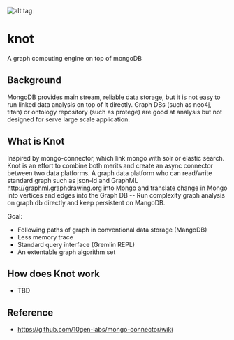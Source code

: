 ![alt tag](http://s401765523.onlinehome.us/res/img/knot.png)

knot
====

A graph computing engine on top of mongoDB

Background
----------
MongoDB provides main stream, reliable data storage, but it is not easy to run linked data analysis on top of it directly. Graph DBs (such as neo4j, titan) or ontology repository (such as protege) are good at analysis but not designed for serve large scale application. 

What is Knot
------------

Inspired by mongo-connector, which link mongo with solr or elastic search. Knot is an effort to combine both merits and create an async connector between two data platforms. 
A graph data platform who can read/write standard graph such as json-ld and GraphML http://graphml.graphdrawing.org into Mongo and translate change in Mongo into vertices and edges into the Graph DB -- Run complexity graph analysis on graph db directly and keep persistent on MangoDB.


Goal:
  * Following paths of graph in conventional data storage (MangoDB)
  * Less memory trace
  * Standard query interface (Gremlin REPL)
  * An extentable graph algorithm set

How does Knot work
------------
 * TBD

Reference
------------

 * <https://github.com/10gen-labs/mongo-connector/wiki>
  
